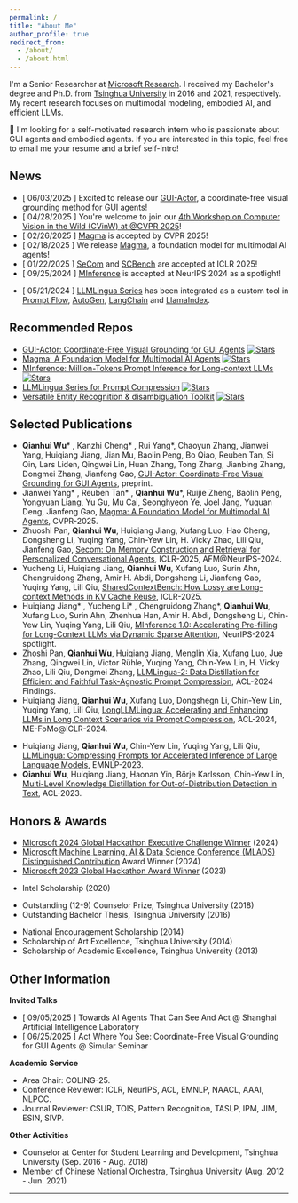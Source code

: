 ```yaml
---
permalink: /
title: "About Me"
author_profile: true
redirect_from: 
  - /about/
  - /about.html
---
```


I'm a Senior Researcher at [Microsoft Research](https://www.microsoft.com/en-us/research/about-microsoft-research/).
I received my Bachelor's degree and Ph.D. from [Tsinghua University](https://www.tsinghua.edu.cn/en/index.htm) in 2016 and 2021, respectively.
My recent research focuses on multimodal modeling, embodied AI, and efficient LLMs. <!--Information Extraction and low-resource NLP.-->

📢 I'm looking for a self-motivated research intern who is passionate about GUI agents and embodied agents. If you are interested in this topic, feel free to email me your resume and a brief self-intro!

News
------
* [ 06/03/2025 ] Excited to release our [GUI-Actor](https://github.com/microsoft/GUI-Actor), a coordinate-free visual grounding method for GUI agents!
* [ 04/28/2025 ] You're welcome to join our [4th Workshop on Computer Vision in the Wild (CVinW) at @CVPR 2025](https://computer-vision-in-the-wild.github.io/cvpr-2025)!
* [ 02/26/2025 ] [Magma](https://microsoft.github.io/Magma/) is accepted by CVPR 2025!
* [ 02/18/2025 ] We release [Magma](https://microsoft.github.io/Magma/), a foundation model for multimodal AI agents!
* [ 01/22/2025 ] [SeCom](https://www.microsoft.com/en-us/research/project/secom/) and [SCBench](https://arxiv.org/abs/2412.10319) are accepted at ICLR 2025!
* [ 09/25/2024 ] [MInference](https://arxiv.org/abs/2406.02536) is accepted at NeurIPS 2024 as a spotlight!
<!--* [ 09/14/2024 ] I'm serving as an Area Chair for COLING 25!-->
<!--* [ 06/03/2024 ] [MInference](https://arxiv.org/abs/2407.02490) and [LLM Position Bias paper](https://arxiv.org/abs/2406.02536) are accepted to ES-FoMo II @ ICML24 and LCFM @ ICML24, respectively.-->
* [ 05/21/2024 ] [LLMLingua Series](https://llmlingua.com/llmlingua.html) has been integrated as a custom tool in [Prompt Flow](https://microsoft.github.io/promptflow/integrations/tools/llmlingua-prompt-compression-tool.html#introduction), [AutoGen](https://microsoft.github.io/autogen/0.2/docs/topics/handling_long_contexts/compressing_text_w_llmligua), [LangChain](https://github.com/langchain-ai/langchain/blob/master/docs/docs/integrations/retrievers/llmlingua.ipynb) and [LlamaIndex](https://github.com/run-llama/llama_index/blob/main/llama-index-legacy/llama_index/legacy/postprocessor/longllmlingua.py).
<!--* [05/16/2024] [LongLLMLingua](https://llmlingua.com/longllmlingua.html) and [LLMLingua-2](https://llmlingua.com/llmlingua2.html) are accepted to ACL-2024 in main track and findings.-->
<!--* [03/19/2024] We release [LLMLingua-2](https://llmlingua.com/llmlingua2.html), an efficient option for task-agnostic prompt compression with good performance and generalizability across different scenarios, boasting a 3x-6x speed improvement over LLMLingua.-->
<!--* [02/28/2023] [LLMLingua Series](https://llmlingua.com/) has been integrated into [LangChain](https://github.com/langchain-ai/langchain/blob/master/docs/docs/integrations/retrievers/llmlingua.ipynb) and [LlamaIndex](https://github.com/run-llama/llama_index/blob/main/llama-index-legacy/llama_index/legacy/postprocessor/longllmlingua.py).-->
<!--* [02/28/2024] [LLMLingua Series](https://llmlingua.com/) has been added as a document compressor in [LangChain](https://github.com/langchain-ai/langchain/blob/master/docs/docs/integrations/retrievers/llmlingua.ipynb).-->
<!--* [10/26/2023] [LLMLingua Series](https://llmlingua.com/) has been integrated into [LlamaIndex](https://github.com/run-llama/llama_index/blob/main/llama-index-legacy/llama_index/legacy/postprocessor/longllmlingua.py).-->
<!--* [10/10/2023] We release [LongLLMLingua](https://llmlingua.com/longllmlingua.html), aiming to accelerate and enhance LLM inference in long-context scenarios via question-aware prompt compression and content reorganization.-->
<!--* [10/09/2023] We release [LLMLingua](https://llmlingua.com/llmlingua.html), a coarse-to-fine prompt compression method based on perplexity from a small language model such as LLaMA-7B.-->

Recommended Repos
------
* [GUI-Actor: Coordinate-Free Visual Grounding for GUI Agents](https://github.com/microsoft/GUI-Actor) [![Stars](https://img.shields.io/github/stars/microsoft/GUI-Actor?color=yellow&style=social)](https://github.com/microsoft/GUI-Actor)
* [Magma: A Foundation Model for Multimodal AI Agents](https://microsoft.github.io/Magma/) [![Stars](https://img.shields.io/github/stars/microsoft/Magma?color=yellow&style=social)](https://github.com/microsoft/Magma)
* [MInference: Million-Tokens Prompt Inference for Long-context LLMs](https://arxiv.org/abs/2407.02490) [![Stars](https://img.shields.io/github/stars/microsoft/MInference?color=yellow&style=social)](https://github.com/microsoft/MInference)
* [LLMLingua Series for Prompt Compression](https://github.com/microsoft/LLMLingua) [![Stars](https://img.shields.io/github/stars/microsoft/LLMLingua?color=yellow&style=social)](https://github.com/microsoft/LLMLingua)
* [Versatile Entity Recognition & disambiguation Toolkit](https://github.com/microsoft/vert-papers) [![Stars](https://img.shields.io/github/stars/microsoft/vert-papers?color=yellow&style=social)](https://github.com/microsoft/vert-papers)

Selected Publications
------
* **Qianhui Wu*** , Kanzhi Cheng* , Rui Yang*, Chaoyun Zhang, Jianwei Yang, Huiqiang Jiang, Jian Mu, Baolin Peng, Bo Qiao, Reuben Tan, Si Qin, Lars Liden, Qingwei Lin, Huan Zhang, Tong Zhang, Jianbing Zhang, Dongmei Zhang, Jianfeng Gao, [GUI-Actor: Coordinate-Free Visual Grounding for GUI Agents](https://microsoft.github.io/GUI-Actor/), preprint.
* Jianwei Yang* , Reuben Tan* , **Qianhui Wu***, Ruijie Zheng, Baolin Peng, Yongyuan Liang, Yu Gu, Mu Cai, Seonghyeon Ye, Joel Jang, Yuquan Deng, Jianfeng Gao, [Magma: A Foundation Model for Multimodal AI Agents](https://microsoft.github.io/Magma/), CVPR-2025.
* Zhuoshi Pan, **Qianhui Wu**, Huiqiang Jiang, Xufang Luo, Hao Cheng, Dongsheng Li, Yuqing Yang, Chin-Yew Lin, H. Vicky Zhao, Lili Qiu, Jianfeng Gao, [Secom: On Memory Construction and Retrieval for Personalized Conversational Agents](https://arxiv.org/html/2403.12968v1), ICLR-2025, AFM@NeurIPS-2024.
* Yucheng Li, Huiqiang Jiang, **Qianhui Wu**, Xufang Luo, Surin Ahn, Chengruidong Zhang, Amir H. Abdi, Dongsheng Li, Jianfeng Gao, Yuqing Yang, Lili Qiu, [SharedContextBench: How Lossy are Long-context Methods in KV Cache Reuse](https://arxiv.org/abs/2412.10319), ICLR-2025.
* Huiqiang Jiang* , Yucheng Li* , Chengruidong Zhang*, **Qianhui Wu**, Xufang Luo, Surin Ahn, Zhenhua Han, Amir H. Abdi, Dongsheng Li, Chin-Yew Lin, Yuqing Yang, Lili Qiu, [MInference 1.0: Accelerating Pre-filling for Long-Context LLMs via Dynamic Sparse Attention](https://arxiv.org/abs/2407.02490), NeurIPS-2024 spotlight.
* Zhoshi Pan, **Qianhui Wu**, Huiqiang Jiang, Menglin Xia, Xufang Luo, Jue Zhang, Qingwei Lin, Victor Rühle, Yuqing Yang, Chin-Yew Lin, H. Vicky Zhao, Lili Qiu, Dongmei Zhang, [LLMLingua-2: Data Distillation for Efficient and Faithful Task-Agnostic Prompt Compression](https://arxiv.org/html/2403.12968v1), ACL-2024 Findings.
* Huiqiang Jiang, **Qianhui Wu**, Xufang Luo, Dongshegn Li, Chin-Yew Lin, Yuqing Yang, Lili Qiu, [LongLLMLingua: Accelerating and Enhancing LLMs in Long Context Scenarios via Prompt Compression](https://arxiv.org/abs/2310.06839), ACL-2024, ME-FoMo@ICLR-2024.
<!--* Tingting Ma, **Qianhui Wu**, Huiqiang Jiang, Jieru Lin, Börje Karlsson, Tiejun Zhao, Chin-Yew Lin, [Decomposed Meta-Learning for Few-Shot Sequence Labeling](https://ieeexplore.ieee.org/document/10458261/), TASLP-2024.-->
* Huiqiang Jiang, **Qianhui Wu**, Chin-Yew Lin, Yuqing Yang, Lili Qiu, [LLMLingua: Compressing Prompts for Accelerated Inference of Large Language Models](https://aclanthology.org/2023.emnlp-main.825/), EMNLP-2023.
* **Qianhui Wu**, Huiqiang Jiang, Haonan Yin, Börje Karlsson, Chin-Yew Lin, [Multi-Level Knowledge Distillation for Out-of-Distribution Detection in Text](https://aclanthology.org/2023.acl-long.403/), ACL-2023.
<!--* Tingting Ma, **Qianhui Wu**, Huiqiang Jiang, Börje Karlsson, Tiejun Zhao, Chin-Yew Lin, [CoLaDa: A Collaborative Label Denoising Framework for Cross-lingual Named Entity Recognition](https://aclanthology.org/2023.acl-long.330/), ACL-2023.-->
<!--* Tingting Ma* , Huiqiang Jiang* , **Qianhui Wu***, Tiejun Zhao, Chin-Yew Lin, [Decomposed Meta-Learning for Few-Shot Named Entity Recognition](https://aclanthology.org/2022.findings-acl.124/), ACL-2022 Findings.-->
<!--* Tingting Ma, **Qianhui Wu**, Zhiwei Yu, Tiejun Zhao, Chin-Yew Lin, [On the Effectiveness of Sentence Encoding for Intent Detection Meta-Learning](https://aclanthology.org/2022.naacl-main.279/), NAACL-2022.-->
<!--* Yu Mo* , **Qianhui Wu***, Xiu Li, Biqing Huang, [Remaining Useful Life Estimation via Transformer Encoder Enhanced by a Gated Convolutional Unit](https://link.springer.com/article/10.1007/s10845-021-01750-x), JIM-2021.-->
<!--* **Qianhui Wu**, Zijia Lin, Börje Karlsson, Biqing Huang, Jian-Guang Lou, [Unitrans: Unifying Model Transfer and Data Transfer for Cross-Lingual Named Entity Recognition with Unlabeled Data](https://www.ijcai.org/Proceedings/2020/0543.pdf), IJCAI-2020.-->
<!--* **Qianhui Wu**, Zijia Lin, Börje Karlsson, Jian-Guang Lou, Biqing Huang, [Single-/Multi-Source Cross-Lingual NER via Teacher-Student Learning on Unlabeled Data in Target Language](https://aclanthology.org/2020.acl-main.581/), ACL-2020.-->
<!--* **Qianhui Wu**, Zijia Lin, Guoxin Wang, Hui Chen, Börje Karlsson, Biqing Huang, Chin-Yew Lin, [Enhanced Meta-Learning for Cross-Lingual Named Entity Recognition with Minimal Resources](https://aaai.org/papers/09274-enhanced-meta-learning-for-cross-lingual-named-entity-recognition-with-minimal-resources/), AAAI-2020 spotlight.-->
<!--* **Qianhui Wu*** , Guoxin Wang*, Yuyin Zhu, Haoyan Liu, Börje Karlsson, [DeepMRT at the NTCIR-14 FinNum task: a hybrid neural model for numeral type classification in financial tweets](https://research.nii.ac.jp/ntcir/workshop/OnlineProceedings14/pdf/ntcir/07-NTCIR14-FINNUM-WuQ.pdf), NTCIR-2019.-->
<!--* **Qianhui Wu**, Keqin Ding, Biqing Huang, [Approach for Fault Prognosis Using Recurrent Neural Network](https://link.springer.com/article/10.1007/s10845-018-1428-5), JIM-2018.-->

Honors & Awards
------
* [Microsoft 2024 Global Hackathon Executive Challenge Winner](https://www.credly.com/earner/earned/badge/c5462195-58cb-4ea3-bfa6-421f28d14c70) (2024)
* [Microsoft Machine Learning, AI & Data Science Conference (MLADS) Distinguished Contribution](https://www.credly.com/badges/de094913-37b0-441d-ac1d-955d3c01ef1d) Award Winner (2024)
* [Microsoft 2023 Global Hackathon Award Winner](https://www.credly.com/badges/2f60ed04-4548-4d7c-a80f-c765ad6cee0f) (2023)
<!--* Outstanding Intern of "Stars of Tomorrow" Program, Microsoft Research Asia (2020)-->
* Intel Scholarship (2020)
<!--* Second Place Winner of NTCIR-2019 FinNum Task (2019)-->
<!--* Second-Class Scholarship, Tsinghua University (2018)-->
* Outstanding (12-9) Counselor Prize, Tsinghua University (2018)
* Outstanding Bachelor Thesis, Tsinghua University (2016)
<!--* Second Prize of Challenge Cup, Tsinghua University (2015)-->
* National Encouragement Scholarship (2014)
* Scholarship of Art Excellence, Tsinghua University (2014)
* Scholarship of Academic Excellence, Tsinghua University (2013)

Other Information
------
**Invited Talks**
* [ 09/05/2025 ] Towards AI Agents That Can See And Act @ Shanghai Artificial Intelligence Laboratory
* [ 06/25/2025 ] Act Where You See: Coordinate-Free Visual Grounding for GUI Agents @ Simular Seminar

**Academic Service**
* Area Chair: COLING-25.
* Conference Reviewer: ICLR, NeurIPS, ACL, EMNLP, NAACL, AAAI, NLPCC.
* Journal Reviewer: CSUR, TOIS, Pattern Recognition, TASLP, IPM, JIM, ESIN, SIVP.
<!--, Scientific Reports.-->

**Other Activities**
* Counselor at Center for Student Learning and Development, Tsinghua University (Sep. 2016 - Aug. 2018)
* Member of Chinese National Orchestra, Tsinghua University (Aug. 2012 - Jun. 2021)

------
<div style="width: 400px; margin: auto;">
  <script type='text/javascript' id='clustrmaps' src='//cdn.clustrmaps.com/map_v2.js?cl=080808&w=a&t=tt&d=sHUFovnSB1DX6vMbdeo1Jz4d6fXjO90cNXCmDhzb3e4&co=ffffff&cmo=3acc3a&cmn=ff5353&ct=808080'></script>
</div>

